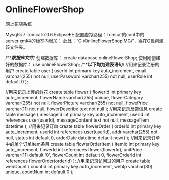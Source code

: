 # OnlineFlowerShop
网上花店系统

Mysql:5.7
Tomcat:7.0.6
EclipseEE
配置虚拟路径：Tomcat的conf中的server.xml中的<Host>标签内增加：<Context docBase="G:\OnlineFlowerShopIMG\" path="/onlineFlowerShop/img"/>
此处：“G:\OnlineFlowerShopIMG\”，得在G盘创建该文件夹。

/*************数据库文件***********/
创建数据库：
create database onlineFlowerShop;
使用刚创建好的数据库：
use onlineFlowerShop;
/******以下均为建表语句****/
//用来记录注册的用户
create table user (
	userId int primary key auto_increment,
	email varchar(255) not null,
	userPassword varchar(255) not null,
	userRole int default 0
);

//用来记录上传的鲜花
create table flower (
	flowerId int primary key auto_increment,
	flowerName varchar(255) unique,
	flowerCategary varchar(255) not null,
	flowerPicture varchar(255) not null,
	flowePrice varchar(11) not null,
	flowerDescribe text not null
);
//用来记录反馈信息
create table message (
	messageId int primary key auto_increment,
	userId int references user(userId),
	messageContent text not null,
	messageTiem datetime
);
//用来记录订单
create table flowerOrder (
	orderId int primary key auto_increment,
	userId int references user(userId),
	addr varchar(255) not null,
	status int default 0,
	orderDate datetime default now()
);
//用来记录订单中的单个订单item条目
create table flowerOrderItem (
	ItemId int primary key auto_increment,
	flowerId int references flower(flowerId),
	unitPrice varchar(11) default '0',
	flowerCount int default 0,
	flowerOrderId int  references flowerOrder(orderId)
);
//用来记录访问过的用户
create table webCount (
	countId int primary key auto_increment,
	webIp varchar(30) unique,
	countNum int default 0
);
